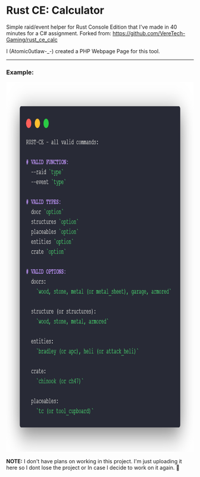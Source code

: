 # Rust CE: Calculator
Simple raid/event helper for Rust Console Edition that I've made in 40 minutes for a C# assignment.
Forked from: https://github.com/VereTech-Gaming/rust_ce_calc

I (Atomic0utlaw-_-) created a PHP Webpage Page for this tool.
***

### Example:
<img src="repo/example.png" width="766" height="991">

**NOTE:** I don't have plans on working in this project. I'm just uploading it here so I dont lose the project or In case I decide to work on it again. 🤷
